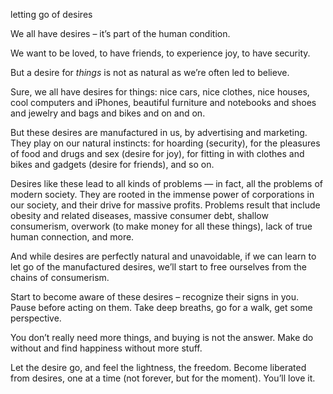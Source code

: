 letting go of desires

We all have desires – it’s part of the human condition.

We want to be loved, to have friends, to experience joy, to have security.

But a desire for _things_ is not as natural as we’re often led to believe.

Sure, we all have desires for things: nice cars, nice clothes, nice houses,
cool computers and iPhones, beautiful furniture and notebooks and shoes and
jewelry and bags and bikes and on and on.

But these desires are manufactured in us, by advertising and marketing. They
play on our natural instincts: for hoarding (security), for the pleasures of
food and drugs and sex (desire for joy), for fitting in with clothes and bikes
and gadgets (desire for friends), and so on.

Desires like these lead to all kinds of problems — in fact, all the problems of
modern society. They are rooted in the immense power of corporations in our
society, and their drive for massive profits. Problems result that include
obesity and related diseases, massive consumer debt, shallow consumerism,
overwork (to make money for all these things), lack of true human connection,
and more.

And while desires are perfectly natural and unavoidable, if we can learn to let
go of the manufactured desires, we’ll start to free ourselves from the chains
of consumerism.

Start to become aware of these desires – recognize their signs in you. Pause
before acting on them. Take deep breaths, go for a walk, get some perspective.

You don’t really need more things, and buying is not the answer. Make do
without and find happiness without more stuff.

Let the desire go, and feel the lightness, the freedom. Become liberated from
desires, one at a time (not forever, but for the moment). You’ll love it.

